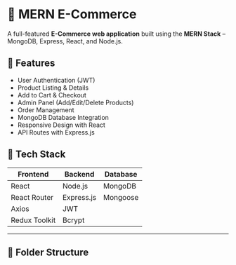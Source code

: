 # 🛒 MERN E-Commerce

A full-featured **E-Commerce web application** built using the **MERN Stack** – MongoDB, Express, React, and Node.js.

## 🚀 Features

- User Authentication (JWT)
- Product Listing & Details
- Add to Cart & Checkout
- Admin Panel (Add/Edit/Delete Products)
- Order Management
- MongoDB Database Integration
- Responsive Design with React
- API Routes with Express.js

## 🧱 Tech Stack

| Frontend        | Backend       | Database  |
|-----------------|---------------|-----------|
| React           | Node.js       | MongoDB   |
| React Router    | Express.js    | Mongoose  |
| Axios           | JWT           |           |
| Redux Toolkit   | Bcrypt        |           |

---

## 📁 Folder Structure

